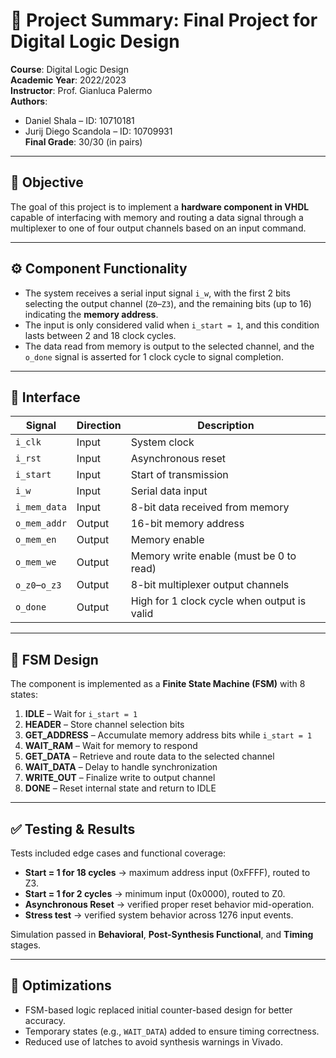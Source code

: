 
# 📘 Project Summary: Final Project for Digital Logic Design

**Course**: Digital Logic Design  
**Academic Year**: 2022/2023  
**Instructor**: Prof. Gianluca Palermo  
**Authors**:  
- Daniel Shala – ID: 10710181  
- Jurij Diego Scandola – ID: 10709931  
**Final Grade**: 30/30 (in pairs)

---

## 🎯 Objective

The goal of this project is to implement a **hardware component in VHDL** capable of interfacing with memory and routing a data signal through a multiplexer to one of four output channels based on an input command.

---

## ⚙️ Component Functionality

- The system receives a serial input signal `i_w`, with the first 2 bits selecting the output channel (`Z0`–`Z3`), and the remaining bits (up to 16) indicating the **memory address**.
- The input is only considered valid when `i_start = 1`, and this condition lasts between 2 and 18 clock cycles.
- The data read from memory is output to the selected channel, and the `o_done` signal is asserted for 1 clock cycle to signal completion.

---

## 🔌 Interface

| Signal       | Direction | Description                                 |
|--------------|-----------|---------------------------------------------|
| `i_clk`      | Input     | System clock                                |
| `i_rst`      | Input     | Asynchronous reset                          |
| `i_start`    | Input     | Start of transmission                       |
| `i_w`        | Input     | Serial data input                           |
| `i_mem_data` | Input     | 8-bit data received from memory             |
| `o_mem_addr` | Output    | 16-bit memory address                       |
| `o_mem_en`   | Output    | Memory enable                               |
| `o_mem_we`   | Output    | Memory write enable (must be 0 to read)     |
| `o_z0`–`o_z3`| Output    | 8-bit multiplexer output channels           |
| `o_done`     | Output    | High for 1 clock cycle when output is valid |

---

## 🧠 FSM Design

The component is implemented as a **Finite State Machine (FSM)** with 8 states:

1. **IDLE** – Wait for `i_start = 1`
2. **HEADER** – Store channel selection bits
3. **GET_ADDRESS** – Accumulate memory address bits while `i_start = 1`
4. **WAIT_RAM** – Wait for memory to respond
5. **GET_DATA** – Retrieve and route data to the selected channel
6. **WAIT_DATA** – Delay to handle synchronization
7. **WRITE_OUT** – Finalize write to output channel
8. **DONE** – Reset internal state and return to IDLE

---

## ✅ Testing & Results

Tests included edge cases and functional coverage:

- **Start = 1 for 18 cycles** → maximum address input (0xFFFF), routed to Z3.
- **Start = 1 for 2 cycles** → minimum input (0x0000), routed to Z0.
- **Asynchronous Reset** → verified proper reset behavior mid-operation.
- **Stress test** → verified system behavior across 1276 input events.

Simulation passed in **Behavioral**, **Post-Synthesis Functional**, and **Timing** stages.

---

## 🚀 Optimizations

- FSM-based logic replaced initial counter-based design for better accuracy.
- Temporary states (e.g., `WAIT_DATA`) added to ensure timing correctness.
- Reduced use of latches to avoid synthesis warnings in Vivado.
